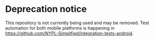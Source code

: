 # Deprecation notice

This repository is not currently being used and may be removed. Test automation for both mobile platforms is happening in https://github.com/NYPL-Simplified/integration-tests-android.
